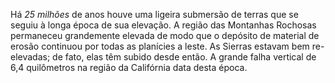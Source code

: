 ﻿Há *25 milhões* de anos houve uma ligeira submersão de terras que se seguiu à longa época de sua elevação. A região das Montanhas Rochosas permaneceu grandemente elevada de modo que o depósito de material de erosão continuou por todas as planícies a leste. As Sierras estavam bem re-elevadas; de fato, elas têm subido desde então. A grande falha vertical de 6,4 quilômetros na região da Califórnia data desta época.